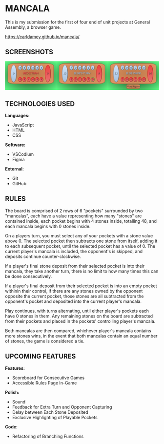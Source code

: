 
# MANCALA

This is my submission for the first of four end of unit projects at General Assembly, a browser game.

https://carldamey.github.io/mancala/


## SCREENSHOTS

![Screenshots](/screenshots/screenshots.png)


## TECHNOLOGIES USED

**Languages:** 
- JavaScript
- HTML
- CSS

**Software:** 
- VSCodium
- Figma

**External:** 
- Git
- GitHub

## RULES

The board is comprised of 2 rows of 6 "pockets" surrounded by two "mancalas", each have a value representing how many "stones" are contained inside, each pocket begins with 4 stones inside, totalling 48, and each mancala begins with 0 stones inside.

On a players turn, you must select any of your pockets with a stone value above 0. The selected pocket then subtracts one stone from itself, adding it to each subsequent pocket, until the selected pocket has a value of 0. The current player's mancala is included, the opponent's is skipped, and deposits continue counter-clockwise.

If a player's final stone deposit from their selected pocket is into their mancala, they take another turn, there is no limit to how many times this can be done consecutively.

If a player's final deposit from their selected pocket is into an empty pocket withinin their control, if there are any stones owned by the opponent opposite the current pocket, those stones are all subtracted from the opponent's pocket and deposited into the current player's mancala.

Play continues, with turns alternating, until either player's pockets each have 0 stones in them. Any remaining stones on the board are subtracted from their pockets and placed in the pockets' controlling player's mancala.

Both mancalas are then compared, whichever player's mancala contains more stones wins, in the event that both mancalas contain an equal number of stones, the game is considered a tie.

## UPCOMING FEATURES

**Features:**
* Scoreboard for Consecutive Games
* Accessible Rules Page In-Game

**Polish:**

* Sound
* Feedback for Extra Turn and Opponent Capturing
* Delay between Each Stone Deposited
* Exclusive Highlighting of Playable Pockets


**Code:**
* Refactoring of Branching Functions
